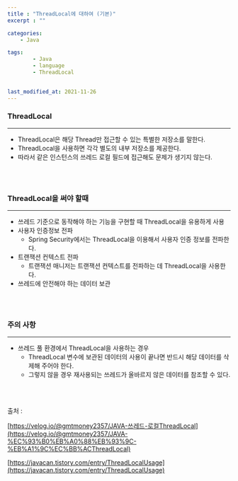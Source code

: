 ```yaml
---
title : "ThreadLocal에 대하여 (기본)"
excerpt : ""

categories:
    - Java

tags:
        - Java
        - language
        - ThreadLocal

        
last_modified_at: 2021-11-26
---
```


### ThreadLocal

---

- ThreadLocal은 해당 Thread만 접근할 수 있는 특별한 저장소를 말한다.
- ThreadLocal을 사용하면 각각 별도의 내부 저장소를 제공한다.
- 따라서 같은 인스턴스의 쓰레드 로컬 필드에 접근해도 문제가 생기지 않는다.

<br/><br/>

### ThreadLocal을 써야 할때

---

- 쓰레드 기준으로 동작해야 하는 기능을 구현할 때 ThreadLocal을 유용하게 사용
- 사용자 인증정보 전파
    - Spring Security에서는 ThreadLocal을 이용해서 사용자 인증 정보를 전파한다.
- 트랜잭션 컨텍스트 전파
    - 트랜잭션 매니저는 트랜잭션 컨텍스트를 전파하는 데 ThreadLocal을 사용한다.
- 쓰레드에 안전해야 하는 데이터 보관

<br/><br/>

### 주의 사항

---

- 쓰레드 풀 환경에서 ThreadLocal을 사용하는 경우
    - ThreadLocal 변수에 보관된 데이터의 사용이 끝나면 반드시 해당 데이터를 삭제해 주어야 한다.
    - 그렇지 않을 경우 재사용되는 쓰레드가 올바르지 않은 데이터를 참조할 수 있다.

<br/><br/>

출처 : 

[https://velog.io/@gmtmoney2357/JAVA-쓰레드-로컬ThreadLocal](https://velog.io/@gmtmoney2357/JAVA-%EC%93%B0%EB%A0%88%EB%93%9C-%EB%A1%9C%EC%BB%ACThreadLocal)

[https://javacan.tistory.com/entry/ThreadLocalUsage](https://javacan.tistory.com/entry/ThreadLocalUsage)
